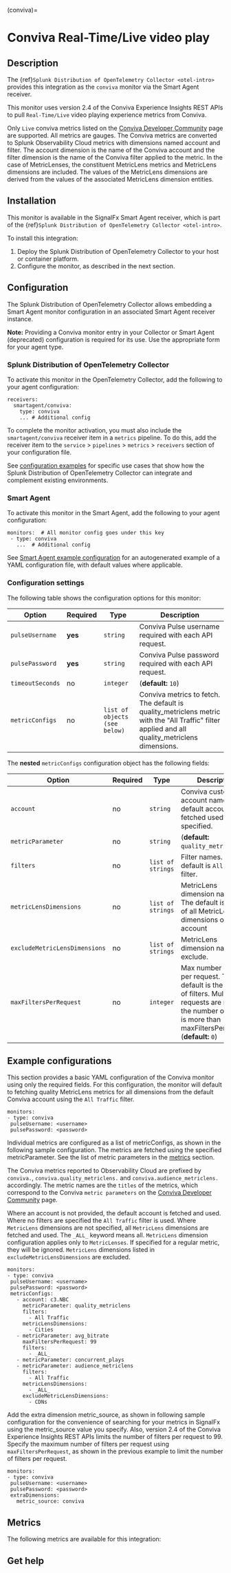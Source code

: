 (conviva)=

# Conviva Real-Time/Live video play

<meta name="Description" content="Documentation on the conviva monitor">

## Description

The {ref}`Splunk Distribution of OpenTelemetry Collector <otel-intro>` provides this integration as the `conviva` monitor via the Smart Agent receiver.

This monitor uses version 2.4 of the Conviva Experience Insights REST APIs to pull
`Real-Time/Live` video playing experience metrics from Conviva.

Only `Live` conviva metrics listed on the
[Conviva Developer Community](https://community.conviva.com/site/global/apis_data/experience_insights_api/index.gsp#metrics) page
are supported. All metrics are gauges. The Conviva metrics are converted to Splunk Observability Cloud metrics with dimensions named account and filter. The account dimension is the name of the Conviva account and the filter dimension is the name of the Conviva filter applied to the metric. In the case of MetricLenses, the constituent MetricLens metrics and MetricLens dimensions are included. The values of the MetricLens dimensions are derived from the values of the associated MetricLens dimension entities.

## Installation

This monitor is available in the SignalFx Smart Agent receiver, which is part of the {ref}`Splunk Distribution of OpenTelemetry Collector <otel-intro>`.

To install this integration:

1. Deploy the Splunk Distribution of OpenTelemetry Collector to your host or container platform.
2. Configure the monitor, as described in the next section.

## Configuration

The Splunk Distribution of OpenTelemetry Collector allows embedding a Smart Agent monitor configuration in an associated Smart Agent receiver instance.

**Note:** Providing a Conviva monitor entry in your Collector or Smart Agent (deprecated) configuration is required for its use. Use the appropriate form for your agent type.

### Splunk Distribution of OpenTelemetry Collector

To activate this monitor in the OpenTelemetry Collector, add the following to your agent configuration:  

```
receivers:
  smartagent/conviva:
    type: conviva
    ... # Additional config
```

To complete the monitor activation, you must also include the `smartagent/conviva` receiver item in a `metrics` pipeline. To do this, add the receiver item to the `service` > `pipelines` > `metrics` > `receivers` section of your configuration file.

See <a href="https://github.com/signalfx/splunk-otel-collector/tree/main/examples" target="_blank">configuration examples</a> for specific use cases that show how the Splunk Distribution of OpenTelemetry Collector can integrate and complement existing environments.

### Smart Agent

To activate this monitor in the Smart Agent, add the following to your agent configuration:

```
monitors:  # All monitor config goes under this key
 - type: conviva
   ...  # Additional config
```

See <a href="https://docs.splunk.com/Observability/gdi/smart-agent/smart-agent-resources.html#configure-the-smart-agent" target="_blank">Smart Agent example configuration</a> for an autogenerated example of a YAML configuration file, with default values where applicable.

### Configuration settings

The following table shows the configuration options for this monitor:

| Option | Required | Type | Description |
| --- | --- | --- | --- |
| `pulseUsername` | **yes** | `string` | Conviva Pulse username required with each API request. |
| `pulsePassword` | **yes** | `string` | Conviva Pulse password required with each API request. |
| `timeoutSeconds` | no | `integer` |  (**default:** `10`) |
| `metricConfigs` | no | `list of objects (see below)` | Conviva metrics to fetch. The default is quality_metriclens metric with the "All Traffic" filter applied and all quality_metriclens dimensions. |


The **nested** `metricConfigs` configuration object has the following fields:

| Option | Required | Type | Description |
| --- | --- | --- | --- |
| `account` | no | `string` | Conviva customer account name. The default account is fetched used if not specified. |
| `metricParameter` | no | `string` |  (**default:** `quality_metriclens`) |
| `filters` | no | `list of strings` | Filter names. The default is `All Traffic` filter. |
| `metricLensDimensions` | no | `list of strings` | MetricLens dimension names. The default is names of all MetricLens dimensions of the account |
| `excludeMetricLensDimensions` | no | `list of strings` | MetricLens dimension names to exclude. |
| `maxFiltersPerRequest` | no | `integer` | Max number of filters per request. The default is the number of filters. Multiple requests are made if the number of filters is more than maxFiltersPerRequest (**default:** `0`) |

## Example configurations

This section provides a basic YAML configuration of the Conviva monitor using only the required fields. For this configuration, the monitor will default to fetching quality MetricLens metrics for all dimensions from the default Conviva account using the `All Traffic` filter.

```
monitors:
- type: conviva
 pulseUsername: <username>
 pulsePassword: <password>
```

Individual metrics are configured as a list of metricConfigs, as shown in the following sample configuration. The
metrics are fetched using the specified metricParameter. See the list of metric parameters in the [metrics](#metrics) section.

The Conviva metrics reported to Observability Cloud are prefixed by `conviva.`, `conviva.quality_metriclens.` and
`conviva.audience_metriclens.` accordingly. The metric names are the `titles` of the metrics, which correspond to the Conviva
`metric parameters` on the [Conviva Developer Community](https://community.conviva.com/site/global/apis_data/experience_insights_api/index.gsp#metrics) page.

Where an account is not provided, the default account is fetched and used. Where no filters are specified the
`All Traffic` filter is used. Where `MetricLens` dimensions are not specified, all `MetricLens` dimensions
are fetched and used. The `_ALL_` keyword means all. `MetricLens` dimension configuration applies only to `MetricLenses`.
If specified for a regular metric, they will be ignored. `MetricLens` dimensions listed in `excludeMetricLensDimensions`
are excluded.

```
monitors:
- type: conviva
 pulseUsername: <username>
 pulsePassword: <password>
 metricConfigs:
   - account: c3.NBC
     metricParameter: quality_metriclens
     filters:
       - All Traffic
     metricLensDimensions:
       - Cities
   - metricParameter: avg_bitrate
     maxFiltersPerRequest: 99
     filters:
       - _ALL_
   - metricParameter: concurrent_plays
   - metricParameter: audience_metriclens
     filters:
       - All Traffic
     metricLensDimensions:
       - _ALL_
     excludeMetricLensDimensions:
       - CDNs
```

Add the extra dimension metric_source, as shown in following sample configuration for the convenience of searching
for your metrics in SignalFx using the metric_source value you specify. Also, version 2.4 of the Conviva Experience
Insights REST APIs limits the number of filters per request to 99. Specify the maximum number of filters per request
using `maxFiltersPerRequest`, as shown in the previous example to limit the number of filters per request.

```
monitors:
- type: conviva
 pulseUsername: <username>
 pulsePassword: <password>
 extraDimensions:
   metric_source: conviva
```
## Metrics

The following metrics are available for this integration:

<div class="metrics-yaml" url="https://raw.githubusercontent.com/signalfx/signalfx-agent/main/pkg/monitors/conviva/metadata.yaml"></div>

## Get help

```{include} /_includes/troubleshooting.md
```
